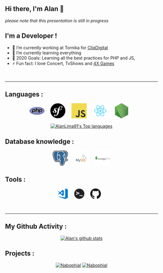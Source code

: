 ## Hi there, I'm Alan 👋

_please note that this presentation is still in progress_

## I'm a Developer !
- 🔭 I’m currently working at Tornika for [CliqDigital]
- 🌱 I’m currently learning everything 
- 🥅 2020 Goals: Learning all the best practices for PHP and JS, 
- ⚡ Fun fact: I love Concert, TvShows and [4X Games]

<br />

---

## Languages :

<div align="center">

[<img src="https://raw.githubusercontent.com/github/explore/80688e429a7d4ef2fca1e82350fe8e3517d3494d/topics/php/php.png" width="50px">](https://raw.githubusercontent.com/github/explore/80688e429a7d4ef2fca1e82350fe8e3517d3494d/topics/php/php.png)&nbsp;&nbsp;&nbsp;&nbsp;
[<img src="https://raw.githubusercontent.com/github/explore/80688e429a7d4ef2fca1e82350fe8e3517d3494d/topics/symfony/symfony.png" width="50px">](https://raw.githubusercontent.com/github/explore/80688e429a7d4ef2fca1e82350fe8e3517d3494d/topics/php/php.png)&nbsp;&nbsp;&nbsp;&nbsp;
[<img src="https://raw.githubusercontent.com/github/explore/80688e429a7d4ef2fca1e82350fe8e3517d3494d/topics/javascript/javascript.png" width="50px">](https://raw.githubusercontent.com/github/explore/80688e429a7d4ef2fca1e82350fe8e3517d3494d/topics/javascript/javascript.png)&nbsp;&nbsp;&nbsp;&nbsp;
[<img src="https://raw.githubusercontent.com/github/explore/80688e429a7d4ef2fca1e82350fe8e3517d3494d/topics/react/react.png" width="50px">](https://raw.githubusercontent.com/github/explore/80688e429a7d4ef2fca1e82350fe8e3517d3494d/topics/react/react.png)&nbsp;&nbsp;&nbsp;&nbsp;
[<img src="https://raw.githubusercontent.com/github/explore/80688e429a7d4ef2fca1e82350fe8e3517d3494d/topics/nodejs/nodejs.png" width="50px">](https://raw.githubusercontent.com/github/explore/80688e429a7d4ef2fca1e82350fe8e3517d3494d/topics/nodejs/nodejs.png)&nbsp;&nbsp;&nbsp;&nbsp;

</div>

<div align="center">
    <a align="center" href="https://github.com/anuraghazra/github-readme-stats">
        <img margin="auto" alt="AlanLima91's Top languages" src="https://github-readme-stats.vercel.app/api/top-langs/?username=AlanLima91" />
    </a>
</div>

## Database knowledge :

<div align="center">

[<img src="https://raw.githubusercontent.com/github/explore/80688e429a7d4ef2fca1e82350fe8e3517d3494d/topics/postgresql/postgresql.png" width="50px">](https://raw.githubusercontent.com/github/explore/80688e429a7d4ef2fca1e82350fe8e3517d3494d/topics/postgresql/postgresql.png)&nbsp;&nbsp;&nbsp;&nbsp;
[<img src="https://raw.githubusercontent.com/github/explore/80688e429a7d4ef2fca1e82350fe8e3517d3494d/topics/mysql/mysql.png" width="50px">](https://raw.githubusercontent.com/github/explore/80688e429a7d4ef2fca1e82350fe8e3517d3494d/topics/mysql/mysql.png)&nbsp;&nbsp;&nbsp;&nbsp;
[<img src="https://raw.githubusercontent.com/github/explore/80688e429a7d4ef2fca1e82350fe8e3517d3494d/topics/mongodb/mongodb.png" width="50px">](https://raw.githubusercontent.com/github/explore/80688e429a7d4ef2fca1e82350fe8e3517d3494d/topics/mongodb/mongodb.png)

</div>

## Tools :

<div align="center">

[<img src="https://raw.githubusercontent.com/github/explore/80688e429a7d4ef2fca1e82350fe8e3517d3494d/topics/visual-studio-code/visual-studio-code.png" width="35px">](https://raw.githubusercontent.com/github/explore/80688e429a7d4ef2fca1e82350fe8e3517d3494d/topics/visual-studio-code/visual-studio-code.png)&nbsp;&nbsp;&nbsp;&nbsp;
[<img src="https://raw.githubusercontent.com/github/explore/80688e429a7d4ef2fca1e82350fe8e3517d3494d/topics/terminal/terminal.png" width="35">](https://raw.githubusercontent.com/github/explore/80688e429a7d4ef2fca1e82350fe8e3517d3494d/topics/terminal/terminal.png)&nbsp;&nbsp;&nbsp;&nbsp;
[<img src="https://raw.githubusercontent.com/github/explore/78df643247d429f6cc873026c0622819ad797942/topics/github/github.png" width="35px">](https://raw.githubusercontent.com/github/explore/78df643247d429f6cc873026c0622819ad797942/topics/github/github.png)&nbsp;&nbsp;&nbsp;&nbsp;

</div>

<br/>

---

## My Github Activity :

<div align="center">

[![Alan's github stats](https://github-readme-stats.vercel.app/api?username=AlanLima91&show_icons=true&hide_border=false&count_private=true)](https://github.com/anuraghazra/github-readme-stats)

</div>

## Projects :

<div align="center">

[![Nabophial](https://github-readme-stats.vercel.app/api/pin/?username=AlanLima91&repo=Nabophial_API)](https://github-readme-stats.vercel.app/api/pin/?username=AlanLima91&repo=Nabophial_API)
[![Nabophial](https://github-readme-stats.vercel.app/api/pin/?username=AlanLima91&repo=O-Killer-Api)](https://github-readme-stats.vercel.app/api/pin/?username=AlanLima91&repo=O-Killer-Api)

</div>

[CliqDigital]: https://cliqdigital.com
[4X Games]: https://en.wikipedia.org/wiki/4X
[linkedin]: https://linkedin.com/in/codeSTACKr
[VisualStudioCode]: https://code.visualstudio.com
[Mongodb]: https://github.com/AlanLima91/O-Killer-API
[Node.js]: https://github.com/AlanLima91/O-Killer-API
[React]: https://github.com/AlanLima91/LoveOn
